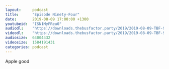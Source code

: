 ```yaml
---
layout:     podcast
title:      "Episode Ninety-Four"
date:       2019-08-09 17:00:00 +1300
youtubeid:  "ISN1MyFReu0"
audiodl:    "https://downloads.thebusfactor.party/2019/2019-08-09-TBF-94.mp3"
videodl:    "https://downloads.thebusfactor.party/2019/2019-08-09-TBF-94.mp4"
audiosize:  64004432
videosize:  1584191431
categories: podcast
---
```

Apple good
